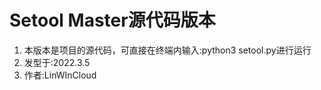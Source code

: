 # Setool Master源代码版本
1. 本版本是项目的源代码，可直接在终端内输入:python3 setool.py进行运行
2. 发型于:2022.3.5
3. 作者:LinWInCloud
